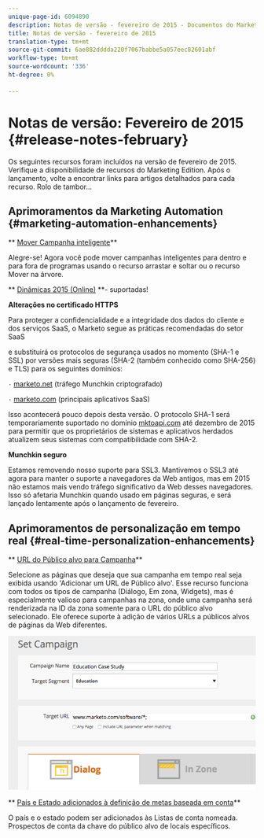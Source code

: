 ```yaml
---
unique-page-id: 6094890
description: Notas de versão - fevereiro de 2015 - Documentos do Marketo - Documentação do produto
title: Notas de versão - fevereiro de 2015
translation-type: tm+mt
source-git-commit: 6ae882dddda220f7067babbe5a057eec82601abf
workflow-type: tm+mt
source-wordcount: '336'
ht-degree: 0%

---
```



# Notas de versão: Fevereiro de 2015 {#release-notes-february}

Os seguintes recursos foram incluídos na versão de fevereiro de 2015. Verifique a disponibilidade de recursos do Marketing Edition. Após o lançamento, volte a encontrar links para artigos detalhados para cada recurso. Rolo de tambor...

## Aprimoramentos da Marketing Automation {#marketing-automation-enhancements}

** [Mover Campanha inteligente](../../product-docs/core-marketo-concepts/smart-campaigns/using-smart-campaigns/move-a-smart-campaign.md)**

Alegre-se! Agora você pode mover campanhas inteligentes para dentro e para fora de programas usando o recurso arrastar e soltar ou o recurso Mover na árvore.

** [Dinâmicas 2015 (Online)](https://docs.marketo.com/display/docs/microsoft+dynamics+2013+on-premises) **- suportadas!

**Alterações no certificado HTTPS**

Para proteger a confidencialidade e a integridade dos dados do cliente e dos serviços SaaS, o Marketo segue as práticas recomendadas do setor SaaS

e substituirá os protocolos de segurança usados no momento (SHA-1 e SSL) por versões mais seguras (SHA-2 (também conhecido como SHA-256) e TLS) para os seguintes domínios:

`·` [marketo.net](https://marketo.net) (tráfego Munchkin criptografado)

`·` [marketo.com](https://marketo.com) (principais aplicativos SaaS)

Isso acontecerá pouco depois desta versão. O protocolo SHA-1 será temporariamente suportado no domínio [mktoapi.com](https://mktoapi.com) até dezembro de 2015 para permitir que os proprietários de sistemas e aplicativos herdados atualizem seus sistemas com compatibilidade com SHA-2.

**Munchkin seguro**

Estamos removendo nosso suporte para SSL3. Mantivemos o SSL3 até agora para manter o suporte a navegadores da Web antigos, mas em 2015 não estamos mais vendo tráfego significativo da Web desses navegadores. Isso só afetaria Munchkin quando usado em páginas seguras, e será lançado lentamente após o lançamento de fevereiro.

## Aprimoramentos de personalização em tempo real {#real-time-personalization-enhancements}

** [URL do Público alvo para Campanha](../../product-docs/web-personalization/working-with-web-campaigns/adding-a-target-url-to-a-web-campaign.md)**

Selecione as páginas que deseja que sua campanha em tempo real seja exibida usando &#39;Adicionar um URL de Público alvo&#39;. Esse recurso funciona com todos os tipos de campanha (Diálogo, Em zona, Widgets), mas é especialmente valioso para campanhas na zona, onde uma campanha será renderizada na ID da zona somente para o URL do público alvo selecionado. Ele oferece suporte à adição de vários URLs a públicos alvos de páginas da Web diferentes.

![](assets/image2015-2-19-11-3a0-3a30.png)

** [País e Estado adicionados à definição de metas baseada em conta](https://docs.marketo.com/display/DOCS/View+a+Named+Account+List)**

O país e o estado podem ser adicionados às Listas de conta nomeada. Prospectos de conta da chave do público alvo de locais específicos.
